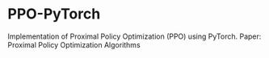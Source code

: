 # PPO-PyTorch
Implementation of Proximal Policy Optimization (PPO) using PyTorch. Paper: Proximal Policy Optimization Algorithms
